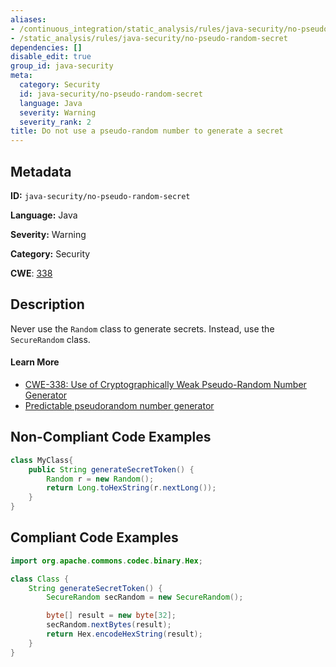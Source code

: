 ```yaml
---
aliases:
- /continuous_integration/static_analysis/rules/java-security/no-pseudo-random-secret
- /static_analysis/rules/java-security/no-pseudo-random-secret
dependencies: []
disable_edit: true
group_id: java-security
meta:
  category: Security
  id: java-security/no-pseudo-random-secret
  language: Java
  severity: Warning
  severity_rank: 2
title: Do not use a pseudo-random number to generate a secret
---
```

<!--  SOURCED FROM https://github.com/DataDog/datadog-static-analyzer-rule-docs -->


## Metadata
**ID:** `java-security/no-pseudo-random-secret`

**Language:** Java

**Severity:** Warning

**Category:** Security

**CWE**: [338](https://cwe.mitre.org/data/definitions/338.html)

## Description
Never use the `Random` class to generate secrets. Instead, use the `SecureRandom` class.

#### Learn More

 - [CWE-338: Use of Cryptographically Weak Pseudo-Random Number Generator](https://cwe.mitre.org/data/definitions/338.html)
 - [Predictable pseudorandom number generator](https://find-sec-bugs.github.io/bugs.htm#PREDICTABLE_RANDOM)

## Non-Compliant Code Examples
```java
class MyClass{
    public String generateSecretToken() {
        Random r = new Random();
        return Long.toHexString(r.nextLong());
    }
}
```

## Compliant Code Examples
```java
import org.apache.commons.codec.binary.Hex;

class Class {
    String generateSecretToken() {
        SecureRandom secRandom = new SecureRandom();

        byte[] result = new byte[32];
        secRandom.nextBytes(result);
        return Hex.encodeHexString(result);
    }
}

```
